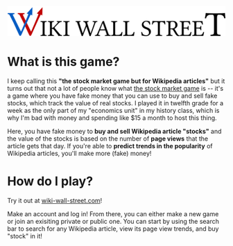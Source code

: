 ![](https://github.com/quoctran98/Wiki-Wall-Street/blob/master/server/static/img/wordmark.png)

# What is this game?

I keep calling this **"the stock market game but for Wikipedia articles"**
but it turns out that not a lot of people know what 
[the stock market game](https://www.marketwatch.com/games) is
-- it's a game where you have fake money that you can use to buy and sell fake stocks,
which track the value of real stocks. I played it in twelfth grade for a week as the only part of
my "economics unit" in my history class, which is why I'm bad with money 
and spending like $15 a month to host this thing.

Here, you have fake money to **buy and sell Wikipedia article "stocks"**
and the value of the stocks is based on the number of **page views** that the article gets that day.
If you're able to **predict trends in the popularity** of Wikipedia articles, you'll make more (fake) money!

# How do I play?

Try it out at [wiki-wall-street.com](https://wiki-wall-street.com)!

Make an account and log in! From there, you can either make a new game 
or join an exisiting private or public one. You can start by using the search bar 
to search for any Wikipedia article, view its page view trends, and buy "stock"
in it! 

